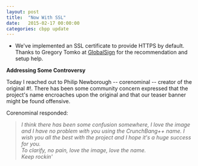 ```yaml
---
layout: post
title:  "Now With SSL"
date:   2015-02-17 00:00:00
categories: cbpp update
---
```

+ We've implemented an SSL certificate to provide HTTPS by default. Thanks to
Gregory Tomko at [GlobalSign](https://www.globalsign.com) for the recommendation and setup help.

**Addressing Some Controversy**

Today I reached out to Philip Newborough -- corenominal -- creator of the
original #!. There has been some community concern expressed that the project's
name encroaches upon the original and that our teaser banner might be found
offensive.  

Corenominal responded:

>*I think there has been some confusion somewhere, I love the image and
  I have no problem with you using the CrunchBang++ name. I wish you all
  the best with the project and I hope it's a huge success for you.  
>To clarify, no pain, love the image, love the name.  
>Keep rockin'*
